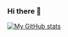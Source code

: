 ### Hi there 👋
[![My GitHub stats](https://github-readme-stats.vercel.app/api?username=AlirezaAsadi96&show_icons=true&theme=onedark)](https://github.com/AlirezaAsadi96/)
<!--
**AlirezaAsadi96/AlirezaAsadi96** is a ✨ _special_ ✨ repository because its `README.md` (this file) appears on your GitHub profile.

Here are some ideas to get you started:

- 🔭 I’m currently working on ...
- 🌱 I’m currently learning ...
- 👯 I’m looking to collaborate on ...
- 🤔 I’m looking for help with ...
- 💬 Ask me about ...
- 📫 How to reach me: ...
- 😄 Pronouns: ...
- ⚡ Fun fact: ...
-->

